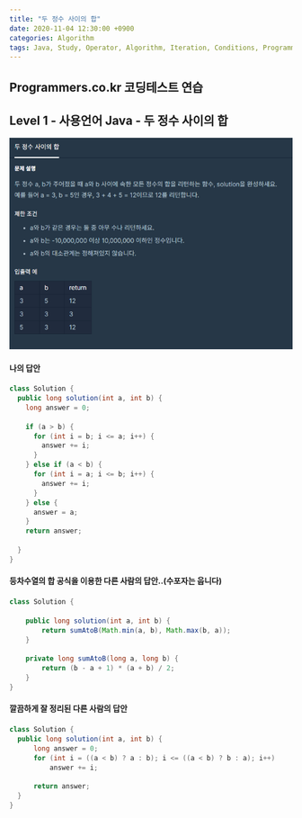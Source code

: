```yaml
---
title: "두 정수 사이의 합"
date: 2020-11-04 12:30:00 +0900
categories: Algorithm
tags: Java, Study, Operator, Algorithm, Iteration, Conditions, Programmers, Level_1
---
```

## Programmers.co.kr 코딩테스트 연습

## Level 1 - 사용언어 Java - 두 정수 사이의 합

![sumAllNumbersBetweenTwoInts](https://raw.githubusercontent.com/372dev/372dev.github.io/master/_posts/imgs/sumAllNumbersBetweenTwoInts.PNG)

#### 나의 답안
```java
class Solution {
  public long solution(int a, int b) {
    long answer = 0;

    if (a > b) {
      for (int i = b; i <= a; i++) {
        answer += i;
      }
    } else if (a < b) {
      for (int i = a; i <= b; i++) {
        answer += i;
      }
    } else {
      answer = a;
    }
    return answer;

  }
}
```

#### 등차수열의 합 공식을 이용한 다른 사람의 답안..(수포자는 웁니다)
```java
class Solution {

    public long solution(int a, int b) {
        return sumAtoB(Math.min(a, b), Math.max(b, a));
    }

    private long sumAtoB(long a, long b) {
        return (b - a + 1) * (a + b) / 2;
    }
}
```

#### 깔끔하게 잘 정리된 다른 사람의 답안
```java
class Solution {
  public long solution(int a, int b) {
      long answer = 0;
      for (int i = ((a < b) ? a : b); i <= ((a < b) ? b : a); i++) 
          answer += i;

      return answer;
  }
}
```
